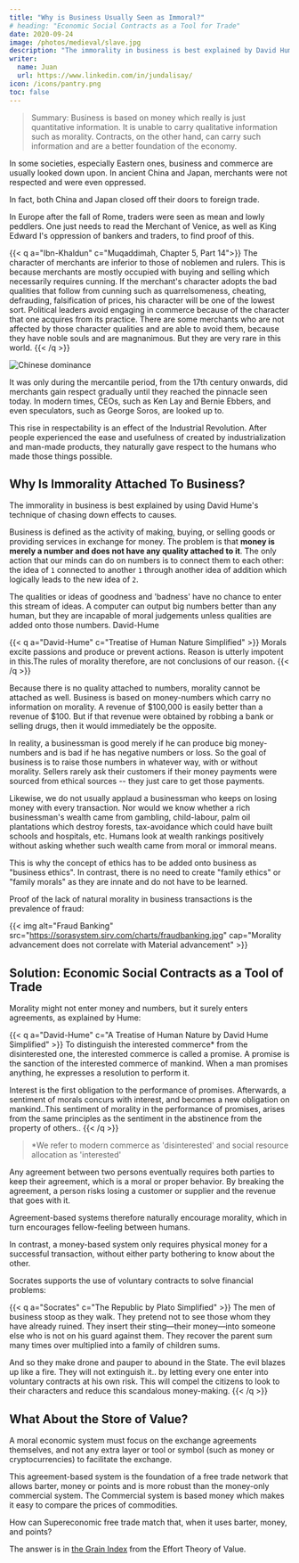 ```yaml
---
title: "Why is Business Usually Seen as Immoral?"
# heading: "Economic Social Contracts as a Tool for Trade"
date: 2020-09-24
image: /photos/medieval/slave.jpg
description: "The immorality in business is best explained by David Hume as the nature of numbers lacking feelings"
writer:
  name: Juan
  url: https://www.linkedin.com/in/jundalisay/
icon: /icons/pantry.png
toc: false
---
```


> Summary: Business is based on money which really is just quantitative information. It is unable to carry qualitative information such as morality. Contracts, on the other hand, can carry such information and are a better foundation of the economy.


In some societies, especially Eastern ones, business and commerce are usually looked down upon. In ancient China and Japan, merchants were not respected and were even oppressed.

In fact, both China and Japan closed off their doors to foreign trade. 

In Europe after the fall of Rome, traders were seen as mean and lowly peddlers. One just needs to read the Merchant of Venice, as well as King Edward I's oppression of bankers and traders, to find proof of this.

{{< q a="Ibn-Khaldun" c="Muqaddimah, Chapter 5, Part 14">}}
The character of merchants are inferior to those of noblemen and rulers. This is because merchants are mostly occupied with buying and selling which necessarily requires cunning. If the merchant's character adopts the bad qualities that follow from cunning such as quarrelsomeness, cheating, defrauding, falsification of prices, his character will be one of the lowest sort.
Political leaders avoid engaging in commerce because of the character that one acquires from its practice. There are some merchants who are not affected by those character qualities and are able to avoid them, because they have noble souls and are magnanimous. But they are very rare in this world.
{{< /q >}}


![Chinese dominance](https://socioecons.files.wordpress.com/2016/03/20130615_blp504.jpg)

It was only during the mercantile period, from the 17th century onwards, did merchants gain respect gradually until they reached the pinnacle seen today. In modern times, CEOs, such as Ken Lay and Bernie Ebbers, and even speculators, such as George Soros, are looked up to. 

This rise in respectability is an effect of the Industrial Revolution. <!--  which came from British improvements on the steam engine which allowed the mass production of useful things which were then distributed through commerce. Ancient Rome did not have the natural ore deposits like England and so the Romans could not create such a commercial revolution. --> After people experienced the ease and usefulness of created by industrialization and man-made products, they naturally gave respect to the humans who made those things possible.


## Why Is Immorality Attached To Business?

The immorality in business is best explained by using David Hume's technique of chasing down effects to causes.

Business is defined as the activity of making, buying, or selling goods or providing services in exchange for money. The problem is that **money is merely a number and does not have any quality attached to it**. The only action that our minds can do on numbers is to connect them to each other: the idea of `1` connected to another `1` through another idea of addition which logically leads to the new idea of `2`. 

The qualities or ideas of goodness and 'badness' have no chance to enter this stream of ideas. A computer can output big numbers better than any human, but they are incapable of moral judgements unless qualities are added onto those numbers.
David-Hume

{{< q a="David-Hume" c="Treatise of Human Nature Simplified" >}}
Morals excite passions and produce or prevent actions. Reason is utterly impotent in this.The rules of morality therefore, are not conclusions of our reason.
{{< /q >}}


Because there is no quality attached to numbers, morality cannot be attached as well. Business is based on money-numbers which carry no information on morality. A revenue of $100,000 is easily better than a revenue of $100. But if that revenue were obtained by robbing a bank or selling drugs, then it would immediately be the opposite.

In reality, a businessman is good merely if he can produce big money-numbers and is bad if he has negative numbers or loss. So the goal of business is to raise those numbers in whatever way, with or without morality. Sellers rarely ask their customers if their money payments were sourced from ethical sources -- they just care to get those payments. 

Likewise, we do not usually applaud a businessman who keeps on losing money with every transaction. Nor would we know whether a rich businessman's wealth came from gambling, child-labour, palm oil plantations which destroy forests, tax-avoidance which could have built schools and hospitals, etc. Humans look at wealth rankings positively without asking whether such wealth came from moral or immoral means.

This is why the concept of ethics has to be added onto business as "business ethics". In contrast, there is no need to create "family ethics" or "family morals" as they are innate and do not have to be learned.

Proof of the lack of natural morality in business transactions is the prevalence of fraud:

{{< img alt="Fraud Banking" src="https://sorasystem.sirv.com/charts/fraudbanking.jpg" cap="Morality advancement does not correlate with Material advancement" >}}


## Solution: Economic Social Contracts as a Tool of Trade

Morality might not enter money and numbers, but it surely enters agreements, as explained by Hume:

<!-- By using the word ‘promise’, he subjects himself to the penalty of never being trusted again in case of failure..  -->

{{< q a="David-Hume" c="A Treatise of Human Nature by David Hume Simplified" >}}
To distinguish the interested commerce* from the disinterested one, the interested commerce is called a promise. A promise is the sanction of the interested commerce of mankind. When a man promises anything, he expresses a resolution to perform it. 

Interest is the first obligation to the performance of promises. Afterwards, a sentiment of morals concurs with interest, and becomes a new obligation on mankind..This sentiment of morality in the performance of promises, arises from the same principles as the sentiment in the abstinence from the property of others..
{{< /q >}}


> *We refer to modern commerce as 'disinterested' and social resource allocation as 'interested'


Any agreement between two persons eventually requires both parties to keep their agreement, which is a moral or proper behavior. By breaking the agreement, a person risks losing a customer or supplier and the revenue that goes with it. 

Agreement-based systems therefore naturally encourage morality, which in turn encourages fellow-feeling between humans. 

In contrast, a money-based system only requires physical money for a successful transaction, without either party bothering to know about the other. 

Socrates supports the use of voluntary contracts to solve financial problems:

{{< q a="Socrates" c="The Republic by Plato Simplified" >}}
The men of business stoop as they walk. They pretend not to see those whom they have already ruined. They insert their sting—their money—into someone else who is not on his guard against them. They recover the parent sum many times over multiplied into a family of children sums. 

And so they make drone and pauper to abound in the State. The evil blazes up like a fire. They will not extinguish it.. by letting every one enter into voluntary contracts at his own risk. This will compel the citizens to look to their characters and reduce this scandalous money-making.
{{< /q >}}


## What About the Store of Value?

A moral economic system must focus on the exchange agreements themselves, and not any extra layer or tool or symbol (such as money or cryptocurrencies) to facilitate the exchange. 

This agreement-based system is the foundation of a free trade network that allows barter, money or points and is more robust than the money-only commercial system. The Commercial system is based money which makes it easy to compare the prices of commodities. 

How can Supereconomic free trade match that, when it uses barter, money, and points?

The answer is in [the Grain Index](/social/economics/principles/part-4/chapter-07c) from the Effort Theory of Value.